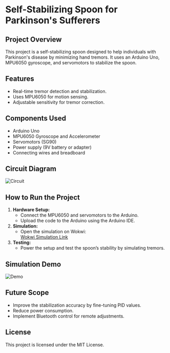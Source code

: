# Self-Stabilizing Spoon for Parkinson's Sufferers

## Project Overview
This project is a self-stabilizing spoon designed to help individuals with Parkinson's disease by minimizing hand tremors. It uses an Arduino Uno, MPU6050 gyroscope, and servomotors to stabilize the spoon.

## Features
- Real-time tremor detection and stabilization.
- Uses MPU6050 for motion sensing.
- Adjustable sensitivity for tremor correction.

## Components Used
- Arduino Uno  
- MPU6050 Gyroscope and Accelerometer  
- Servomotors (SG90)  
- Power supply (9V battery or adapter)  
- Connecting wires and breadboard  

## Circuit Diagram
![Circuit](images/circuit-diagram.png)

## How to Run the Project
1. **Hardware Setup:**
   - Connect the MPU6050 and servomotors to the Arduino.
   - Upload the code to the Arduino using the Arduino IDE.
2. **Simulation:**
   - Open the simulation on Wokwi:  
   [Wokwi Simulation Link](https://wokwi.com/)  
3. **Testing:**
   - Power the setup and test the spoon’s stability by simulating tremors.

## Simulation Demo
![Demo](images/demo.gif)

## Future Scope
- Improve the stabilization accuracy by fine-tuning PID values.  
- Reduce power consumption.  
- Implement Bluetooth control for remote adjustments.

##  License
This project is licensed under the MIT License.  

